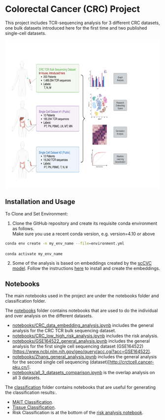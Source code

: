 # Colorectal Cancer (CRC) Project

This project includes TCR-sequencing analysis for 3 different CRC datasets, one bulk datasets introduced here for the first time and two published single-cell datasets.

<p align="center">
<img src="plots/Figure 1 CRC Article.png" width="600" height="480">
</p>

## Installation and Usage

To Clone and Set Environment:
1. Clone the GitHub repository and create its requisite conda environment as follows.<br />
   Make sure you use a recent conda version, e.g. version=4.10 or above

```bash
conda env create -n my_env_name --file=environment.yml

conda activate my_env_name
```

2. Some of the analysis is based on embeddings created by the [scCVC model](https://www.science.org/doi/10.1126/sciadv.adk4670).
   Follow the instructions [here](https://github.com/RomiGoldner/CVC) to install and create the embeddings. 

## Notebooks
The main notebooks used in the project are under the notebooks folder and classification folder. <br />

The [notebooks](https://github.com/RomiGoldner/CRC_Project/tree/main/notebooks) folder contains notebooks that are used to do the individual and over analysis on the different datasets. 
- [notebooks/CRC_data_embedding_analysis.ipynb](https://github.com/RomiGoldner/tree/main/CRC_Project/notebooks/CRC_data_embedding_analysis.ipynb) includes the general analysis for the CRC TCR bulk sequencing dataset. <br />
- [notebooks/CRC_low_high_risk_analysis.ipynb](https://github.com/RomiGoldner/tree/main/CRC_Project/notebooks/CRC_low_high_risk_analysis.ipynb) includes the risk analysis. <br />
- [notebooks/GSE164522_general_analysis.ipynb](https://github.com/RomiGoldner/tree/main/CRC_Project/notebooks/GSE164522_general_analysis.ipynb) includes the general analysis for the first single cell sequencing dataset (GSE164522)[https://www.ncbi.nlm.nih.gov/geo/query/acc.cgi?acc=GSE164522]. <br />
- [notebooks/Zhang_general_analysis.ipynb](https://github.com/RomiGoldner/CRC_Project/tree/main/notebooks/Zhang_general_analysis.ipynb) includes the general analysis for the second single cell sequencing (dataset)[http://crctcell.cancer-pku.cn/]. <br />
- [notebooks/all_3_datasets_comparison.ipynb](https://github.com/RomiGoldner/CRC_Project/tree/main/notebooks/all_3_datasets_comparison.ipynb) is the overlap analysis on all 3 datasets. <br />


The [classification](https://github.com/RomiGoldner/CRC_Project/tree/main/classification) folder contains notebooks that are useful for generating the classification results:. <br />
- [MAIT Classification](https://github.com/RomiGoldner/CRC_Project/tree/main/classification/CRC_MAIT_classification.ipynb). <br />
- [Tissue Classification](https://github.com/RomiGoldner/CVC/blob/main/classification/tissue_classfication_2.ipynb). <br />
- Risk Classification is at the bottom of the [risk analysis notebook](https://github.com/RomiGoldner/tree/main/CRC_Project/notebooks/CRC_low_high_risk_analysis.ipynb). <br />
